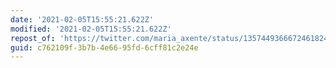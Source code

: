 ```yaml
---
date: '2021-02-05T15:55:21.622Z'
modified: '2021-02-05T15:55:21.622Z'
repost_of: 'https://twitter.com/maria_axente/status/1357449366672461824'
guid: c762109f-3b7b-4e66-95fd-6cff81c2e24e
---
```

 
